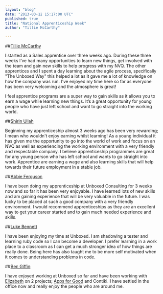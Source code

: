 ```yaml
---
layout: "blog"
date: "2013-03-12 15:17:00 UTC"
published: true
title: "National Apprenticeship Week"
author: "Tillie McCarthy"

---
```


##[Tillie McCarthy](/people/tillie-mccarthy)

I started as a Sales apprentice over three weeks ago. During these three weeks I’ve had many opportunities to learn new things, get involved with the team and gain new skills to help progress with my NVQ. The other apprentices and I spent a day learning about the agile process, specifically "The Unboxed Way" this helped a lot as it gave me a lot of knowledge on how the company was run. I've enjoyed my time here so far as everyone has been very welcoming and the atmosphere is great! 

I feel apprentice programs are a super way to gain skills as it allows you to earn a wage while learning new things. It’s a great opportunity for young people who have just left school and want to go straight into the working world. 

##[Shirin Ullah](/people/shirin-ullah)

Beginning my apprenticeship almost 3 weeks ago has been very rewarding; I mean who wouldn't enjoy earning whilst learning! As a young individual it has given me the opportunity to go into the world of work and focus on an NVQ as well as experiencing the working environment with a very friendly and respectable company. I believe apprenticeship programmes are great for any young person who has left school and wants to go straight into work. Apprentice are earning a wage and also learning skills that will help towards their future employment in a stable job.

##[Abbie Ferguson](/people/abbie-ferguson)

I have been doing my apprenticeship at Unboxed Consulting for 3 weeks now and so far it has been very enjoyable. I have learned lots of new skills and am gaining experience that will be very valuable in the future. I was lucky to be placed at such a good company with a very friendly environment. I would recommend apprenticeships as they are an excellent way to get your career started and to gain much needed experience and skills.

##[Luke Bennett](/people/luke-bennett)

I have been enjoying my time at Unboxed. I am shadowing a tester and learning ruby code so I can become a developer. I prefer learning in a work place to a classroom as I can get a much stronger idea of how things are really done. Being here has also taught me to be more self motivated when it comes to understanding problems in code.

##[Ben Giffin](/people/benjamin-giffin)

I have enjoyed working at Unboxed so far and have been working with [Elizabeth](/people/elizabeth-curson) on 2 projects; [Apps for Good](/case-studies/apps-for-good) and Contiki. I have settled in the office now and really enjoy the people who are around me.


